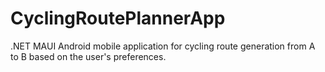 # CyclingRoutePlannerApp
.NET MAUI Android mobile application for cycling route generation from A to B based on the user's preferences.